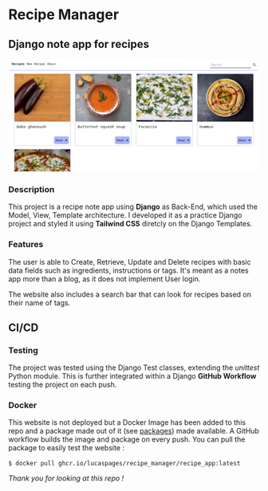# Recipe Manager
## Django note app for recipes

![screenshot of the app](/media/recipe_manager_screenshot.png)

### Description

This project is a recipe note app using **Django** as Back-End, which used the Model, View, Template architecture. I developed it as a practice Django project and styled it using **Tailwind CSS** diretcly on the Django Templates.

### Features

The user is able to Create, Retrieve, Update and Delete recipes with basic data fields such as ingredients, instructions or tags. It's meant as a notes app more than a blog, as it does not implement User login.

The website also includes a search bar that can look for recipes based on their name of tags.

## CI/CD


### Testing

The project was tested using the Django Test classes, extending the *unittest* Python module.
This is further integrated within a Django **GitHub Workflow** testing the project on each push.

### Docker

This website is not deployed but a Docker Image has been added to this repo and a package made out of it (see [packages](https://github.com/LucasPages/Recipe-manager/pkgs/container/recipe_manager%2Frecipe_app)) made available. A GitHub workflow builds the image and package on every push. You can pull the package to easily test the website : 
```console
$ docker pull ghcr.io/lucaspages/recipe_manager/recipe_app:latest
```


*Thank you for looking at this repo !*
